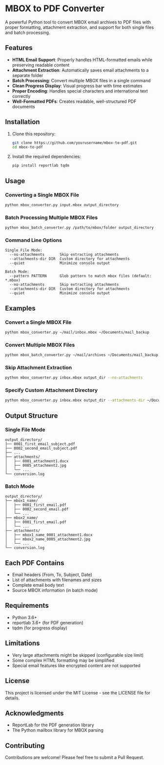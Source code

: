 # MBOX to PDF Converter

A powerful Python tool to convert MBOX email archives to PDF files with proper formatting, attachment extraction, and support for both single files and batch processing.

## Features

- **HTML Email Support**: Properly handles HTML-formatted emails while preserving readable content
- **Attachment Extraction**: Automatically saves email attachments to a separate folder
- **Batch Processing**: Convert multiple MBOX files in a single command
- **Clean Progress Display**: Visual progress bar with time estimates
- **Proper Encoding**: Handles special characters and international text correctly
- **Well-Formatted PDFs**: Creates readable, well-structured PDF documents

## Installation

1. Clone this repository:
   ```bash
   git clone https://github.com/yourusername/mbox-to-pdf.git
   cd mbox-to-pdf
   ```

2. Install the required dependencies:
   ```bash
   pip install reportlab tqdm
   ```

## Usage

### Converting a Single MBOX File

```bash
python mbox_converter.py input.mbox output_directory
```

### Batch Processing Multiple MBOX Files

```bash
python mbox_batch_converter.py /path/to/mbox/folder output_directory
```

### Command Line Options

```
Single File Mode:
  --no-attachments       Skip extracting attachments
  --attachments-dir DIR  Custom directory for attachments
  --quiet                Minimize console output

Batch Mode:
  --pattern PATTERN      Glob pattern to match mbox files (default: *.mbox)
  --no-attachments       Skip extracting attachments
  --attachments-dir DIR  Custom directory for attachments
  --quiet                Minimize console output
```

## Examples

### Convert a Single MBOX File

```bash
python mbox_converter.py ~/mail/inbox.mbox ~/Documents/mail_backup
```

### Convert Multiple MBOX Files

```bash
python mbox_batch_converter.py ~/mail/archives ~/Documents/mail_backup
```

### Skip Attachment Extraction

```bash
python mbox_converter.py inbox.mbox output_dir --no-attachments
```

### Specify Custom Attachment Directory

```bash
python mbox_converter.py inbox.mbox output_dir --attachments-dir ~/Documents/email_attachments
```

## Output Structure

### Single File Mode
```
output_directory/
├── 0001_first_email_subject.pdf
├── 0002_second_email_subject.pdf
├── ...
├── attachments/
│   ├── 0001_attachment1.docx
│   ├── 0005_attachment2.jpg
│   └── ...
└── conversion.log
```

### Batch Mode
```
output_directory/
├── mbox1_name/
│   ├── 0001_first_email.pdf
│   ├── 0002_second_email.pdf
│   └── ...
├── mbox2_name/
│   ├── 0001_first_email.pdf
│   └── ...
├── attachments/
│   ├── mbox1_name_0001_attachment1.docx
│   ├── mbox2_name_0005_attachment2.jpg
│   └── ...
└── conversion.log
```

## Each PDF Contains

- Email headers (From, To, Subject, Date)
- List of attachments with filenames and sizes
- Complete email body text
- Source MBOX information (in batch mode)

## Requirements

- Python 3.6+
- reportlab 3.6+ (for PDF generation)
- tqdm (for progress display)

## Limitations

- Very large attachments might be skipped (configurable size limit)
- Some complex HTML formatting may be simplified
- Special email features like encrypted content are not supported

## License

This project is licensed under the MIT License - see the LICENSE file for details.

## Acknowledgments

- ReportLab for the PDF generation library
- The Python mailbox library for MBOX parsing

## Contributing

Contributions are welcome! Please feel free to submit a Pull Request.
